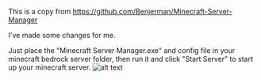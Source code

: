 This is a copy from https://github.com/Benjerman/Minecraft-Server-Manager

I've made some changes for me.

Just place the "Minecraft Server Manager.exe" and config file in your minecraft bedrock server folder, then run it and click "Start Server" to start up your minecraft server.
![alt text](https://i.imgur.com/WBOeIku.png)
